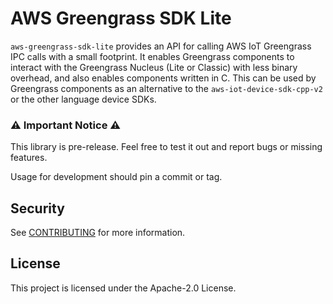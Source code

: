 # AWS Greengrass SDK Lite

`aws-greengrass-sdk-lite` provides an API for calling AWS IoT Greengrass IPC
calls with a small footprint. It enables Greengrass components to interact with
the Greengrass Nucleus (Lite or Classic) with less binary overhead, and also
enables components written in C. This can be used by Greengrass components as an
alternative to the `aws-iot-device-sdk-cpp-v2` or the other language device
SDKs.

### ⚠️ Important Notice ⚠️

This library is pre-release. Feel free to test it out and report bugs or missing
features.

Usage for development should pin a commit or tag.

## Security

See [CONTRIBUTING](docs/CONTRIBUTING.md#security-issue-notifications) for more
information.

## License

This project is licensed under the Apache-2.0 License.
